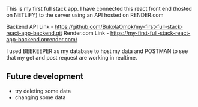 
This is my first full stack app. I have connected this react front end (hosted on NETLIFY) to the server using an API hosted on RENDER.com 

Backend API Link - https://github.com/BukolaOmok/my-first-full-stack-react-app-backend.git
Render.com Link - https://my-first-full-stack-react-app-backend.onrender.com/


I used BEEKEEPER as my database to host my data and POSTMAN to see that my get and post request are working in realtime.

## Future development
- try deleting some data
- changing some data
